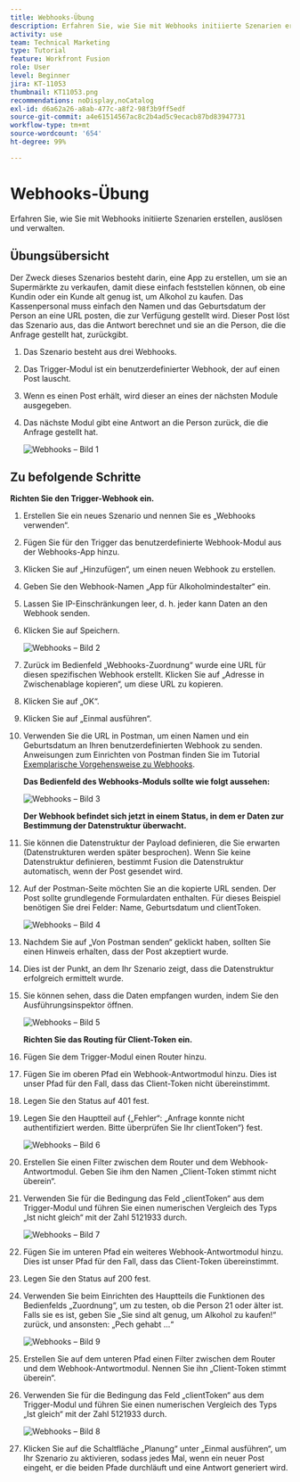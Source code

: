 ```yaml
---
title: Webhooks-Übung
description: Erfahren Sie, wie Sie mit Webhooks initiierte Szenarien erstellen, auslösen und verwalten.
activity: use
team: Technical Marketing
type: Tutorial
feature: Workfront Fusion
role: User
level: Beginner
jira: KT-11053
thumbnail: KT11053.png
recommendations: noDisplay,noCatalog
exl-id: d6a62a26-a8ab-477c-a8f2-98f3b9ff5edf
source-git-commit: a4e61514567ac8c2b4ad5c9ecacb87bd83947731
workflow-type: tm+mt
source-wordcount: '654'
ht-degree: 99%

---
```


# Webhooks-Übung

Erfahren Sie, wie Sie mit Webhooks initiierte Szenarien erstellen, auslösen und verwalten.

## Übungsübersicht

Der Zweck dieses Szenarios besteht darin, eine App zu erstellen, um sie an Supermärkte zu verkaufen, damit diese einfach feststellen können, ob eine Kundin oder ein Kunde alt genug ist, um Alkohol zu kaufen. Das Kassenpersonal muss einfach den Namen und das Geburtsdatum der Person an eine URL posten, die zur Verfügung gestellt wird. Dieser Post löst das Szenario aus, das die Antwort berechnet und sie an die Person, die die Anfrage gestellt hat, zurückgibt.

1. Das Szenario besteht aus drei Webhooks.
1. Das Trigger-Modul ist ein benutzerdefinierter Webhook, der auf einen Post lauscht.
1. Wenn es einen Post erhält, wird dieser an eines der nächsten Module ausgegeben.
1. Das nächste Modul gibt eine Antwort an die Person zurück, die die Anfrage gestellt hat.

   ![Webhooks – Bild 1](../12-exercises/assets/webhooks-walkthrough-1.png)

## Zu befolgende Schritte

**Richten Sie den Trigger-Webhook ein.**

1. Erstellen Sie ein neues Szenario und nennen Sie es „Webhooks verwenden“.
1. Fügen Sie für den Trigger das benutzerdefinierte Webhook-Modul aus der Webhooks-App hinzu.
1. Klicken Sie auf „Hinzufügen“, um einen neuen Webhook zu erstellen.
1. Geben Sie den Webhook-Namen „App für Alkoholmindestalter“ ein.
1. Lassen Sie IP-Einschränkungen leer, d. h. jeder kann Daten an den Webhook senden.
1. Klicken Sie auf Speichern.


   ![Webhooks – Bild 2](../12-exercises/assets/webhooks-walkthrough-2.png)

1. Zurück im Bedienfeld „Webhooks-Zuordnung“ wurde eine URL für diesen spezifischen Webhook erstellt. Klicken Sie auf „Adresse in Zwischenablage kopieren“, um diese URL zu kopieren.
1. Klicken Sie auf „OK“.
1. Klicken Sie auf „Einmal ausführen“.
1. Verwenden Sie die URL in Postman, um einen Namen und ein Geburtsdatum an Ihren benutzerdefinierten Webhook zu senden. Anweisungen zum Einrichten von Postman finden Sie im Tutorial [Exemplarische Vorgehensweise zu Webhooks](https://experienceleague.adobe.com/docs/workfront-learn/tutorials-workfront/fusion/beyond-basic-modules/webhooks-walkthrough.html?lang=de).

   **Das Bedienfeld des Webhooks-Moduls sollte wie folgt aussehen:**

   ![Webhooks – Bild 3](../12-exercises/assets/webhooks-walkthrough-3.png)

   **Der Webhook befindet sich jetzt in einem Status, in dem er Daten zur Bestimmung der Datenstruktur überwacht.**

1. Sie können die Datenstruktur der Payload definieren, die Sie erwarten (Datenstrukturen werden später besprochen). Wenn Sie keine Datenstruktur definieren, bestimmt Fusion die Datenstruktur automatisch, wenn der Post gesendet wird.
1. Auf der Postman-Seite möchten Sie an die kopierte URL senden. Der Post sollte grundlegende Formulardaten enthalten. Für dieses Beispiel benötigen Sie drei Felder: Name, Geburtsdatum und clientToken.

   ![Webhooks – Bild 4](../12-exercises/assets/webhooks-walkthrough-4.png)

1. Nachdem Sie auf „Von Postman senden“ geklickt haben, sollten Sie einen Hinweis erhalten, dass der Post akzeptiert wurde.
1. Dies ist der Punkt, an dem Ihr Szenario zeigt, dass die Datenstruktur erfolgreich ermittelt wurde.
1. Sie können sehen, dass die Daten empfangen wurden, indem Sie den Ausführungsinspektor öffnen.

   ![Webhooks – Bild 5](../12-exercises/assets/webhooks-walkthrough-5.png)

   **Richten Sie das Routing für Client-Token ein.**

1. Fügen Sie dem Trigger-Modul einen Router hinzu.
1. Fügen Sie im oberen Pfad ein Webhook-Antwortmodul hinzu. Dies ist unser Pfad für den Fall, dass das Client-Token nicht übereinstimmt.
1. Legen Sie den Status auf 401 fest.
1. Legen Sie den Hauptteil auf {„Fehler“: „Anfrage konnte nicht authentifiziert werden. Bitte überprüfen Sie Ihr clientToken“} fest.

   ![Webhooks – Bild 6](../12-exercises/assets/webhooks-walkthrough-6.png)

1. Erstellen Sie einen Filter zwischen dem Router und dem Webhook-Antwortmodul. Geben Sie ihm den Namen „Client-Token stimmt nicht überein“.
1. Verwenden Sie für die Bedingung das Feld „clientToken“ aus dem Trigger-Modul und führen Sie einen numerischen Vergleich des Typs „Ist nicht gleich“ mit der Zahl 5121933 durch.

   ![Webhooks – Bild 7](../12-exercises/assets/webhooks-walkthrough-7.png)

1. Fügen Sie im unteren Pfad ein weiteres Webhook-Antwortmodul hinzu. Dies ist unser Pfad für den Fall, dass das Client-Token übereinstimmt.
1. Legen Sie den Status auf 200 fest.
1. Verwenden Sie beim Einrichten des Hauptteils die Funktionen des Bedienfelds „Zuordnung“, um zu testen, ob die Person 21 oder älter ist. Falls sie es ist, geben Sie „Sie sind alt genug, um Alkohol zu kaufen!“ zurück, und ansonsten: „Pech gehabt …“

   ![Webhooks – Bild 9](../12-exercises/assets/webhooks-walkthrough-9.png)

1. Erstellen Sie auf dem unteren Pfad einen Filter zwischen dem Router und dem Webhook-Antwortmodul. Nennen Sie ihn „Client-Token stimmt überein“.
1. Verwenden Sie für die Bedingung das Feld „clientToken“ aus dem Trigger-Modul und führen Sie einen numerischen Vergleich des Typs „Ist gleich“ mit der Zahl 5121933 durch.


   ![Webhooks – Bild 8](../12-exercises/assets/webhooks-walkthrough-8.png)

1. Klicken Sie auf die Schaltfläche „Planung“ unter „Einmal ausführen“, um Ihr Szenario zu aktivieren, sodass jedes Mal, wenn ein neuer Post eingeht, er die beiden Pfade durchläuft und eine Antwort generiert wird.
